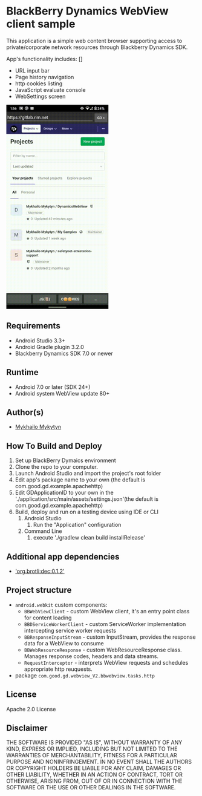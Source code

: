 # BlackBerry Dynamics WebView client sample
This application is a simple web content browser supporting access to private/corporate network resources through Blackberry Dynamics SDK.

App's functionality includes:                                                       []
 * URL input bar
 * Page history navigation
 * http cookies listing
 * JavaScript evaluate console
 * WebSettings screen

<img src="./gitlab.gif" width="270" height="540" />

## Requirements
 * Android Studio 3.3+
 * Android Gradle plugin 3.2.0
 * Blackberry Dynamics SDK 7.0 or newer


## Runtime
 * Android 7.0 or later (SDK 24+)
 * Android system WebView update 80+


## Author(s)

* [Mykhailo Mykytyn](mailto:mmykytyn@blackberry.com)


## How To Build and Deploy

1. Set up BlackBerry Dymaics environment
2. Clone the repo to your computer.
3. Launch Android Studio and import the project's root folder
4. Edit app's package name to your own (the default is com.good.gd.example.apachehttp)
6. Edit GDApplicationID to your own in the './application/src/main/assets/settings.json'(the default is com.good.gd.example.apachehttp)
7. Build, deploy and run on a testing device using IDE or CLI
   1. Android Studio
      1. Run the "Application" configuration
   1. Command Line
      1. execute './gradlew clean build installRelease'


## Additional app dependencies
* ['org.brotli:dec:0.1.2'](https://mvnrepository.com/artifact/org.brotli/dec/0.1.2)

## Project structure
 * `android.webkit` custom components:
    * `BBWebViewClient` - custom WebView client, it's an entry point class for content loading
    * `BBDServiceWorkerClient` - custom ServiceWorker implementation intercepting service worker requests
    * `BBResponseInputStream` - custom InputStream, provides the response data for a WebView to consume
    * `BBWebResourceResponse` - custom WebResourceResponse class. Manages response codes, headers and data streams.
    * `RequestInterceptor` - interprets WebView requests and schedules appropriate http reuquests.
 * package `com.good.gd.webview_V2.bbwebview.tasks.http`
   

## License

Apache 2.0 License


## Disclaimer

THE SOFTWARE IS PROVIDED "AS IS", WITHOUT WARRANTY OF ANY KIND, EXPRESS OR IMPLIED, INCLUDING BUT NOT LIMITED TO THE WARRANTIES OF MERCHANTABILITY, FITNESS FOR A PARTICULAR PURPOSE AND NONINFRINGEMENT. IN NO EVENT SHALL THE AUTHORS OR COPYRIGHT HOLDERS BE LIABLE FOR ANY CLAIM, DAMAGES OR OTHER LIABILITY, WHETHER IN AN ACTION OF CONTRACT, TORT OR OTHERWISE, ARISING FROM, OUT OF OR IN CONNECTION WITH THE SOFTWARE OR THE USE OR OTHER DEALINGS IN THE SOFTWARE.
